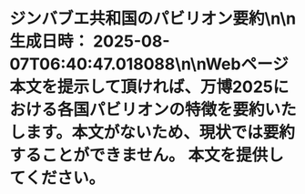 # ジンバブエ共和国のパビリオン要約\n\n**生成日時：** 2025-08-07T06:40:47.018088\n\nWebページ本文を提示して頂ければ、万博2025における各国パビリオンの特徴を要約いたします。本文がないため、現状では要約することができません。  本文を提供してください。